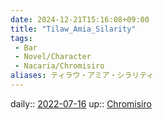 ```yaml
---
date: 2024-12-21T15:16:08+09:00
title: "Tilaw_Amia_Silarity"
tags:
 - Bar
 - Novel/Character
 - Nacaria/Chromisiro
aliases: ティラウ・アミア・シラリティ
---
```


daily:: [2022-07-16](Daily_Note/2022-07-16.md)
up:: [Chromisiro](Chromisiro.md)

